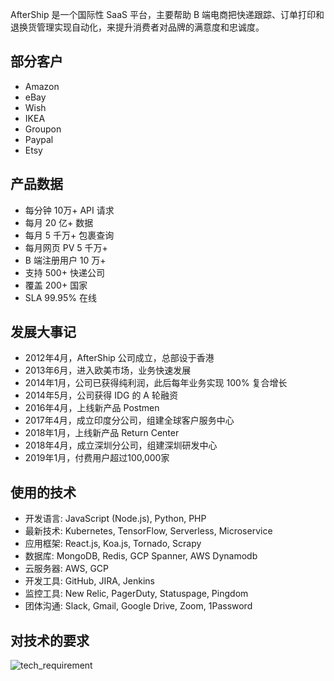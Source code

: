 
AfterShip 是一个国际性 SaaS 平台，主要帮助 B 端电商把快递跟踪、订单打印和退换货管理实现自动化，来提升消费者对品牌的满意度和忠诚度。

## 部分客户

* Amazon
* eBay
* Wish
* IKEA
* Groupon
* Paypal
* Etsy 


## 产品数据

* 每分钟 10万+ API 请求
* 每月 20 亿+ 数据
* 每月 5 千万+ 包裹查询
* 每月网页 PV 5 千万+
* B 端注册用户 10 万+ 
* 支持 500+ 快递公司
* 覆盖 200+ 国家
* SLA 99.95% 在线


## 发展大事记

* 2012年4月，AfterShip 公司成立，总部设于香港
* 2013年6月，进入欧美市场，业务快速发展
* 2014年1月，公司已获得纯利润，此后每年业务实现 100% 复合增长
* 2014年5月，公司获得 IDG 的 A 轮融资
* 2016年4月，上线新产品 Postmen
* 2017年4月，成立印度分公司，组建全球客户服务中心
* 2018年1月，上线新产品 Return Center
* 2018年4月，成立深圳分公司，组建深圳研发中心
* 2019年1月，付费用户超过100,000家


## 使用的技术 

* 开发语言: JavaScript (Node.js), Python, PHP
* 最新技术: Kubernetes, TensorFlow, Serverless, Microservice
* 应用框架: React.js, Koa.js, Tornado, Scrapy
* 数据库: MongoDB, Redis, GCP Spanner, AWS Dynamodb
* 云服务器: AWS, GCP
* 开发工具: GitHub, JIRA, Jenkins 
* 监控工具: New Relic, PagerDuty, Statuspage, Pingdom
* 团体沟通: Slack, Gmail, Google Drive, Zoom, 1Password


## 对技术的要求

![tech_requirement](./badge.png)